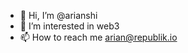 - 👋 Hi, I’m @arianshi
- 👀 I’m interested in web3
- 📫 How to reach me arian@republik.io

<!---
arianshirepublik/arianshirepublik is a ✨ special ✨ repository because its `README.md` (this file) appears on your GitHub profile.
You can click the Preview link to take a look at your changes.
--->
